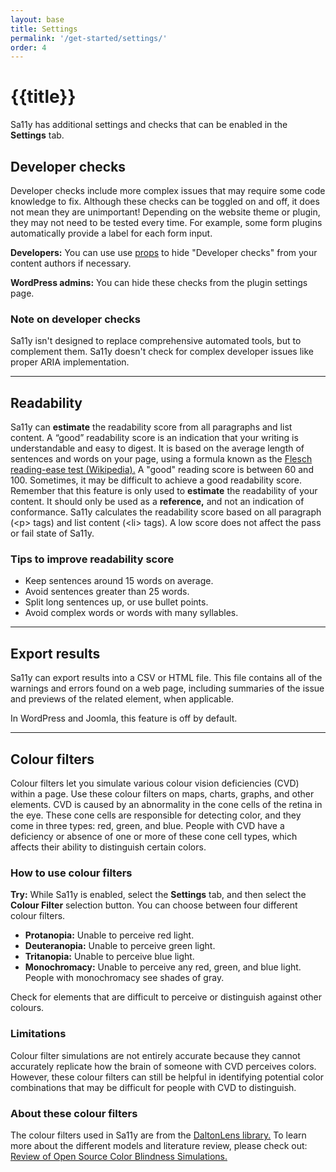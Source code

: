 ```yaml
---
layout: base
title: Settings
permalink: '/get-started/settings/'
order: 4
---
```


# {{title}}

Sa11y has additional settings and checks that can be enabled in the **Settings** tab.

## Developer checks
Developer checks include more complex issues that may require some code knowledge to fix. Although these checks can be toggled on and off, it does not mean they are unimportant! Depending on the website theme or plugin, they may not need to be tested every time. For example, some form plugins automatically provide a label for each form input.

<p><strong><i class="bi bi-journal-code"></i> Developers:</strong> You can use use <a href="/developers/props">props</a> to hide "Developer checks" from your content authors if necessary.</p>
<p><strong><i class="bi bi-wordpress"></i> WordPress admins:</strong> You can hide these checks from the plugin settings page.</p>

### Note on developer checks
Sa11y isn't designed to replace comprehensive automated tools, but to complement them. Sa11y doesn't check for complex developer issues like proper ARIA implementation.

<hr aria-hidden="true" class="my-5">

## Readability
Sa11y can **estimate** the readability score from all paragraphs and list content. A “good” readability score is an indication that your writing is understandable and easy to digest. It is based on the average length of sentences and words on your page, using a formula known as the [Flesch reading-ease test (Wikipedia).](https://en.wikipedia.org/wiki/Flesch%E2%80%93Kincaid_readability_tests#Flesch_reading_ease) A "good" reading score is between 60 and 100. Sometimes, it may be difficult to achieve a good readability score. Remember that this feature is only used to **estimate** the readability of your content. It should only be used as a **reference,** and not an indication of conformance. Sa11y calculates the readability score based on all paragraph (&lt;p&gt; tags) and list content (&lt;li&gt; tags). A low score does not affect the pass or fail state of Sa11y.

### Tips to improve readability score
- Keep sentences around 15 words on average.
- Avoid sentences greater than 25 words.
- Split long sentences up, or use bullet points.
- Avoid complex words or words with many syllables.

<hr aria-hidden="true" class="my-5">

## Export results
Sa11y can export results into a CSV or HTML file. This file contains all of the warnings and errors found on a web page, including summaries of the issue and previews of the related element, when applicable.

In WordPress and Joomla, this feature is off by default.

<hr aria-hidden="true" class="my-5">

## Colour filters
Colour filters let you simulate various colour vision deficiencies (CVD) within a page. Use these colour filters on maps, charts, graphs, and other elements. CVD is caused by an abnormality in the cone cells of the retina in the eye. These cone cells are responsible for detecting color, and they come in three types: red, green, and blue. People with CVD have a deficiency or absence of one or more of these cone cell types, which affects their ability to distinguish certain colors.

### How to use colour filters

<p class="alert alert-primary">
   <strong>Try:</strong> While Sa11y is enabled, select the <strong>Settings</strong> tab, and then select the <strong>Colour Filter</strong> selection button. You can choose between four different colour filters.
</p>

- **Protanopia:** Unable to perceive red light.
- **Deuteranopia:** Unable to perceive green light.
- **Tritanopia:** Unable to perceive blue light.
- **Monochromacy:** Unable to perceive any red, green, and blue light. People with monochromacy see shades of gray.

Check for elements that are difficult to perceive or distinguish against other colours.

### Limitations
Colour filter simulations are not entirely accurate because they cannot accurately replicate how the brain of someone with CVD perceives colors. However, these colour filters can still be helpful in identifying potential color combinations that may be difficult for people with CVD to distinguish.

### About these colour filters
The colour filters used in Sa11y are from the [DaltonLens library.](https://daltonlens.org) To learn more about the different models and literature review, please check out: [Review of Open Source Color Blindness Simulations.](https://daltonlens.org/opensource-cvd-simulation/)

<script>
localStorage.setItem("sa11y-panel", "Opened");
localStorage.setItem("sa11y-settings", "Opened");
localStorage.removeItem("sa11y-images");
localStorage.removeItem("sa11y-outline");
</script>
